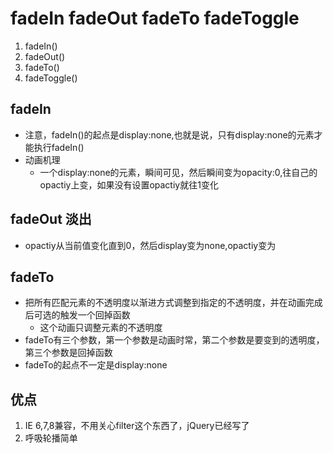 # fadeIn fadeOut fadeTo fadeToggle
1. fadeIn()
2. fadeOut()
3. fadeTo()
4. fadeToggle()

## fadeIn
* 注意，fadeIn()的起点是display\:none,也就是说，只有display:none的元素才能执行fadeIn()
* 动画机理
    * 一个display:none的元素，瞬间可见，然后瞬间变为opacity:0,往自己的opactiy上变，如果没有设置opactiy就往1变化
    
## fadeOut 淡出
* opactiy从当前值变化直到0，然后display变为none,opactiy变为    

## fadeTo
* 把所有匹配元素的不透明度以渐进方式调整到指定的不透明度，并在动画完成后可选的触发一个回掉函数
    * 这个动画只调整元素的不透明度
* fadeTo有三个参数，第一个参数是动画时常，第二个参数是要变到的透明度，第三个参数是回掉函数
* fadeTo的起点不一定是display:none  

## 优点
1. IE 6,7,8兼容，不用关心filter这个东西了，jQuery已经写了
2. 呼吸轮播简单





  